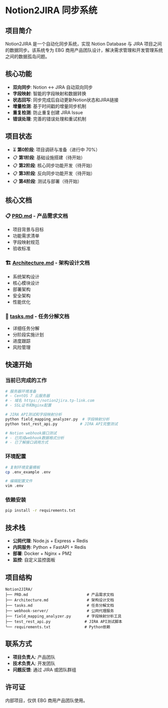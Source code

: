 # Notion2JIRA 同步系统

## 项目简介

Notion2JIRA 是一个自动化同步系统，实现 Notion Database 与 JIRA 项目之间的数据同步。该系统专为 EBG 商用产品团队设计，解决需求管理和开发管理系统之间的数据孤岛问题。

## 核心功能

- **双向同步**: Notion ↔ JIRA 自动双向同步
- **字段映射**: 智能的字段映射和数据转换
- **状态回写**: 同步完成后自动更新Notion状态和JIRA链接
- **增量检测**: 基于时间戳的增量同步机制
- **重复检测**: 防止重复创建 JIRA Issue
- **错误处理**: 完善的错误处理和重试机制

## 项目状态

- ⏳ **第0阶段**: 项目调研与准备（进行中 70%）
- 📋 **第1阶段**: 基础设施搭建（待开始）
- 📋 **第2阶段**: 核心同步功能开发（待开始）
- 📋 **第3阶段**: 反向同步功能开发（待开始）
- 📋 **第4阶段**: 测试与部署（待开始）

## 核心文档

### 📋 [PRD.md](./PRD.md) - 产品需求文档
- 项目背景与目标
- 功能需求清单
- 字段映射规范
- 验收标准

### 🏗️ [Architecture.md](./Architecture.md) - 架构设计文档
- 系统架构设计
- 核心模块设计
- 部署架构
- 安全架构
- 性能优化

### 📝 [tasks.md](./tasks.md) - 任务分解文档
- 详细任务分解
- 分阶段实施计划
- 进度跟踪
- 风险管理

## 快速开始

### 当前已完成的工作
```bash
# 服务器环境准备
# - CentOS 7 云服务器
# - 域名 https://notion2jira.tp-link.com 
# - SSL证书和Nginx配置

# JIRA API测试和字段映射分析
python field_mapping_analyzer.py  # 字段映射分析
python test_rest_api.py          # JIRA API完整测试

# Notion webhook接口测试
# - 已完成webhook数据格式分析
# - 已了解接口调用方式
```

### 环境配置
```bash
# 复制环境变量模板
cp .env_example .env

# 编辑配置文件
vim .env
```

### 依赖安装
```bash
pip install -r requirements.txt
```

## 技术栈

- **公网代理**: Node.js + Express + Redis
- **内网服务**: Python + FastAPI + Redis
- **部署**: Docker + Nginx + PM2
- **监控**: 自定义监控面板

## 项目结构

```
Notion2JIRA/
├── PRD.md                          # 产品需求文档
├── Architecture.md                 # 架构设计文档
├── tasks.md                        # 任务分解文档
├── webhook-server/                 # 公网代理服务
├── field_mapping_analyzer.py       # 字段映射分析工具
├── test_rest_api.py               # JIRA API测试脚本
└── requirements.txt               # Python依赖
```

## 联系方式

- **项目负责人**: 产品团队
- **技术负责人**: 开发团队
- **问题反馈**: 通过 JIRA 或团队群组

## 许可证

内部项目，仅供 EBG 商用产品团队使用。 